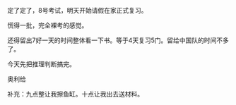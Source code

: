 定了定了，8号考试，明天开始请假在家正式复习。

慌得一批，完全裸考的感觉。

还得留出7好一天的时间整体看一下书。等于4天复习5门。留给中国队的时间不多了。

今天先把推理判断搞完。

奥利给

补充：九点整让我擦鱼缸。十点让我出去送材料。

